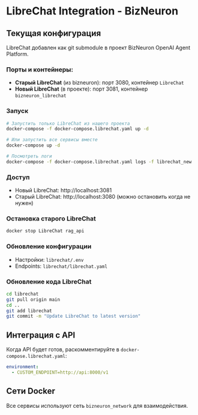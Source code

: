 # LibreChat Integration - BizNeuron

## Текущая конфигурация

LibreChat добавлен как git submodule в проект BizNeuron OpenAI Agent Platform.

### Порты и контейнеры:
- **Старый LibreChat** (из bizneuron): порт 3080, контейнер `LibreChat`
- **Новый LibreChat** (в проекте): порт 3081, контейнер `bizneuron_librechat`

### Запуск

```bash
# Запустить только LibreChat из нашего проекта
docker-compose -f docker-compose.librechat.yaml up -d

# Или запустить все сервисы вместе
docker-compose up -d

# Посмотреть логи
docker-compose -f docker-compose.librechat.yaml logs -f librechat_new
```

### Доступ
- Новый LibreChat: http://localhost:3081
- Старый LibreChat: http://localhost:3080 (можно остановить когда не нужен)

### Остановка старого LibreChat
```bash
docker stop LibreChat rag_api
```

### Обновление конфигурации
- Настройки: `librechat/.env`
- Endpoints: `librechat/librechat.yaml`

### Обновление кода LibreChat
```bash
cd librechat
git pull origin main
cd ..
git add librechat
git commit -m "Update LibreChat to latest version"
```

## Интеграция с API

Когда API будет готов, раскомментируйте в `docker-compose.librechat.yaml`:
```yaml
environment:
  - CUSTOM_ENDPOINT=http://api:8000/v1
```

## Сети Docker
Все сервисы используют сеть `bizneuron_network` для взаимодействия.